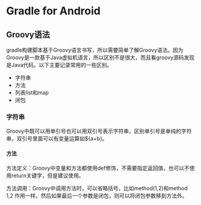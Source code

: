 # Gradle for Android 

## Groovy语法

gradle构建脚本基于Groovy语言书写，所以需要简单了解Groovy语法。因为Groovy是一款基于Java虚拟机语言，所以区别不是很大，而且看groovy源码发现是Java代码。以下主要记录常用的一些区别。

* 字符串
* 方法
* 列表list和map
* 闭包

### 字符串

Groovy中既可以用单引号也可以用双引号表示字符串，区别单引号是单纯的字符串，双引号里面可以有变量运算如${a+b}。

#### 方法

方法定义：Groovy中变量和方法都使用def修饰，不需要指定返回值，也可以不使用return关键字，但是建议使用。

方法调用：Groovy中调用方法时，可以省略括号，比如method(1,2)和method 1,2 作用一样。然后如果最后一个参数是闭包，则可以将闭包参数移到方法外。

